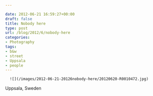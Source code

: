 ```yaml
---

date: 2012-06-21 16:59:27+00:00
draft: false
title: Nobody here
type: post
url: /blog/2012/6/nobody-here
categories:
- Photography
tags:
- b&w
- street
- Uppsala
- people
---
```



  
      ![](/images/2012-06-21-20126nobody-here/20120620-R0010472.jpg)

  



Uppsala, Sweden
